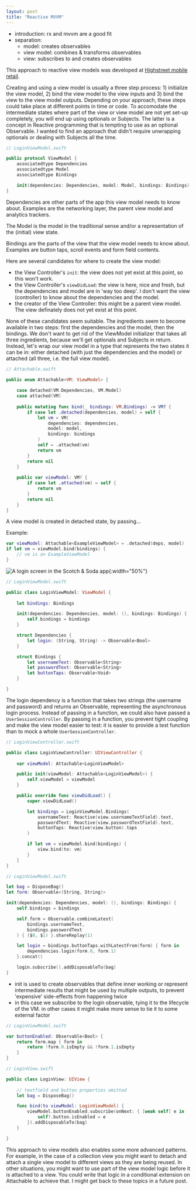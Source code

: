 ```yaml
---
layout: post
title: "Reactive MVVM"
---
```


- introduction: rx and mvvm are a good fit
- separation:
    - model: creates observables
    - view model: combines & transforms observables
    - view: subscribes to and creates observables

This approach to reactive view models was developed at [Highstreet mobile retail](http://www.highstreetapp.com).

Creating and using a view model is usually a three step process: 1) initialize the view model, 2) bind the view model to the view inputs and 3) bind the view to the view model outputs. Depending on your approach, these steps could take place at different points in time or code. To accomodate the intermediate states where part of the view or view model are not yet set-up completely, you will end up using optionals or Subjects. The latter is a concept in Reactive programming that is tempting to use as an optional Observable. I wanted to find an approach that didn't require unwrapping optionals or dealing with Subjects all the time.



```swift
// LoginViewModel.swift

public protocol ViewModel {
    associatedtype Dependencies
    associatedtype Model
    associatedtype Bindings

    init(dependencies: Dependencies, model: Model, bindings: Bindings)
}
```

Dependencies are other parts of the app this view model needs to know about. Examples are the networking layer, the parent view model and analytics trackers.

The Model is the model in the traditional sense and/or a representation of the (initial) view state.

Bindings are the parts of the view that the view model needs to know about. Examples are button taps, scroll events and form field contents.

Here are several candidates for where to create the view model:

- the View Controller's `init`: the view does not yet exist at this point, so this won't work.
- the View Controller's `viewDidLoad`: the view is here, nice and fresh, but the dependencies and model are in 'way too deep'. I don't want the view (controller) to know about the dependencies and the model.
- the creator of the View Controller: this might be a parent view model. The view definately does not yet exist at this point.

None of these candidates seem suitable. The ingredients seem to become available in two steps: first the dependencies and the model, then the bindings. We don't want to get rid of the ViewModel initializer that takes all three ingredients, because we'll get optionals and Subjects in return. Instead, let's wrap our view model in a type that represents the two states it can be in: either detached (with just the dependencies and the model) or attached (all three, i.e. the full view model).

```swift
// Attachable.swift

public enum Attachable<VM: ViewModel> {
    
    case detached(VM.Dependencies, VM.Model)
    case attached(VM)
    
    public mutating func bind(_ bindings: VM.Bindings) -> VM? {
        if case let .detached(dependencies, model) = self {
            let vm = VM(
                dependencies: dependencies, 
                model: model, 
                bindings: bindings
            )
            self = .attached(vm)
            return vm
        }
        return nil
    }
    
    public var viewModel: VM? {
        if case let .attached(vm) = self {
            return vm
        }
        return nil
    }
}
```

A view model is created in detached state, by passing...

Example:

```swift
var viewModel: Attachable<ExampleViewModel> = .detached(deps, model)
if let vm = viewModel.bind(bindings) {
    // vm is an ExampleViewModel
}
```

![A login screen in the Scotch & Soda app](/media/login.png){:width="50%"}

```swift
// LoginViewModel.swift

public class LoginViewModel: ViewModel {
    
    let bindings: Bindings

    init(dependencies: Dependencies, model: (), bindings: Bindings) {
        self.bindings = bindings
    }

    struct Dependencies {
        let login: (String, String) -> Observable<Bool>
    }

    struct Bindings {
        let usernameText: Observable<String>
        let passwordText: Observable<String>
        let buttonTaps: Observable<Void>
    }

}
```

The login dependency is a function that takes two strings (the username and password) and returns an Observable, representing the asynchronous login process. Instead of passing in a function, we could also have passed a `UserSessionController`. By passing in a function, you prevent tight coupling and make the view model easier to test: it is easier to provide a test function than to mock a whole `UserSessionController`.

```swift
// LoginViewController.swift

public class LoginViewController: UIViewController {
    
    var viewModel: Attachable<LoginViewModel>

    public init(viewModel: Attachable<LoginViewModel>) {
        self.viewModel = viewModel
    }

    public override func viewDidLoad() {
        super.viewDidLoad()

        let bindings = LoginViewModel.Bindings(
            usernameText: Reactive(view.usernameTextField).text,
            passwordText: Reactive(view.passwordTextField).text,
            buttonTaps: Reactive(view.button).taps
        )

        if let vm = viewModel.bind(bindings) {
            view.bind(to: vm)
        }
    }
}
```

```swift
// LoginViewModel.swift

let bag = DisposeBag()
let form: Observable<(String, String)>

init(dependencies: Dependencies, model: (), bindings: Bindings) {
    self.bindings = bindings

    self.form = Observable.combineLatest(
        bindings.usernameText, 
        bindings.passwordText
    ) { ($0, $1) }.shareReplay(1)

    let login = bindings.buttonTaps.withLatestFrom(form) { form in
        dependencies.login(form.0, form.1)
    }.concat()

    login.subscribe().addDisposableTo(bag)
}
```

- init is used to create observables that define inner working or represent intermediate results that might be used by multiple outputs, to prevent 'expensive' side-effects from happening twice
- in this case we subscribe to the login observable, tying it to the lifecycle of the VM. in other cases it might make more sense to tie it to some external factor

```swift
// LoginViewModel.swift

var buttonEnabled: Observable<Bool> {
    return form.map { form in
        return !form.0.isEmpty && !form.1.isEmpty
    }
}
```

```swift
// LoginView.swift

public class LoginView: UIView {
    
    // textfield and button properties omitted
    let bag = DisposeBag()

    func bind(to viewModel: LoginViewModel) {
        viewModel.buttonEnabled.subscribe(onNext: { [weak self] e in
            self?.button.isEnabled = e
        }).addDisposableTo(bag)
    }

}
```

This approach to view models also enables some more advanced patterns. For example, in the case of a collection view you might want to detach and attach a single view model to different views as they are being reused. In other situations, you might want to use part of the view model logic before it is attached to a view. You could write that logic in a conditional extension on Attachable to achieve that. I might get back to these topics in a future post.

